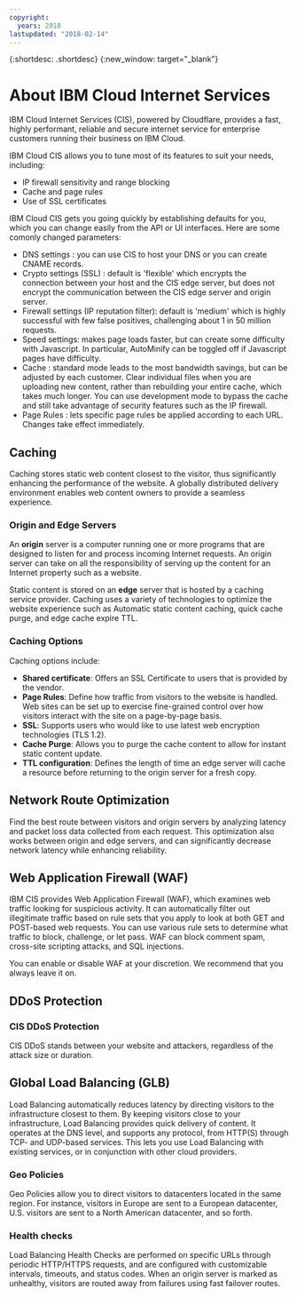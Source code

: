 ```yaml
---
copyright:
  years: 2018
lastupdated: "2018-02-14"
---
```


{:shortdesc: .shortdesc}
{:new_window: target="_blank"}

# About IBM Cloud Internet Services
IBM Cloud Internet Services (CIS), powered by Cloudflare, provides a fast, highly performant, reliable and secure internet service for enterprise customers running their business on IBM Cloud.   

IBM Cloud CIS allows you to tune most of its features to suit your needs, including:

 * IP firewall sensitivity and range blocking
 * Cache and page rules
 * Use of SSL certificates

IBM Cloud CIS gets you going quickly by establishing defaults for you, which you can change easily from the API or UI interfaces. Here are some comonly changed parameters:

 * DNS settings : you can use CIS to host your DNS or you can create CNAME records.
 * Crypto settings (SSL) :  default is 'flexible' which encrypts the connection between your host and the CIS edge server, but does not encrypt the communication between the CIS edge server and origin server.
 * Firewall settings (IP reputation filter): default is 'medium' which is highly successful with few false positives, challenging about 1 in 50 million requests.
 * Speed settings: makes page loads faster, but can create some difficulty with Javascript. In particular, AutoMinify can be toggled off if Javascript pages have difficulty.
 * Cache : standard mode leads to the most bandwidth savings, but can be adjusted by each customer. Clear individual files when you are uploading new content, rather than rebuilding your entire cache, which takes much longer. You can use development mode to bypass the cache and still take advantage of security features such as the IP firewall.
 * Page Rules : lets specific page rules be applied according to each URL. Changes take effect immediately.

 ## Caching
 Caching stores static web content closest to the visitor, thus significantly enhancing the performance of the website.  A globally distributed delivery environment enables web content owners to provide a seamless experience.  

 ### Origin and Edge Servers
 An **origin** server is a computer running one or more programs that are designed to listen for and process incoming Internet requests. An origin server can take on all the responsibility of serving up the content for an Internet property such as a website.  

 Static content is stored on an **edge** server that is hosted by a caching service provider.  Caching uses a variety of technologies to optimize the website experience such as Automatic static content caching, quick cache purge, and edge cache expire TTL.  

 ### Caching Options
 Caching options include:
 - **Shared certificate**: Offers an SSL Certificate to users that is provided by the vendor.
 - **Page Rules**: Define how traffic from visitors to the website is handled. Web sites can be set up to exercise fine-grained control over how visitors interact with the site on a page-by-page basis.
 - **SSL**: Supports users who would like to use latest web encryption technologies (TLS 1.2).
 - **Cache Purge**: Allows you to purge the cache content to allow for instant static content update.
 - **TTL configuration**:  Defines the length of time an edge server will cache a resource before returning to the origin server for a fresh copy.

 ## Network Route Optimization
 Find the best route between visitors and origin servers by analyzing latency and packet loss data collected from each request. This optimization also works between origin and edge servers, and can significantly decrease network latency while enhancing reliability.

 ## Web Application Firewall (WAF)
 IBM CIS provides Web Application Firewall (WAF), which examines web traffic looking for suspicious activity. It can automatically filter out illegitimate traffic based on rule sets that you apply to look at both GET and POST-based web requests. You can use various rule sets to determine what traffic to block, challenge, or let pass. WAF can block comment spam, cross-site scripting attacks, and SQL injections.

 You can enable or disable WAF at your discretion. We recommend that you always leave it on.

 ## DDoS Protection
 ### CIS DDoS Protection
 CIS DDoS stands between your website and attackers, regardless of the attack size or duration.

 ## Global Load Balancing (GLB)
 Load Balancing automatically reduces latency by directing visitors to the infrastructure closest to them. By keeping visitors close to your infrastructure, Load Balancing provides quick delivery of content. It operates at the DNS level, and supports any protocol, from HTTP(S) through TCP- and UDP-based services. This lets you use Load Balancing with existing services, or in conjunction with other cloud providers.

 ### Geo Policies
 Geo Policies allow you to direct visitors to datacenters located in the same region. For instance, visitors in Europe are sent to a European datacenter, U.S. visitors are sent to a North American datacenter, and so forth.

 ### Health checks
 Load Balancing Health Checks are performed on specific URLs through periodic HTTP/HTTPS requests, and are configured with customizable intervals, timeouts, and status codes. When an origin server is marked as unhealthy, visitors are routed away from failures using fast failover routes.
